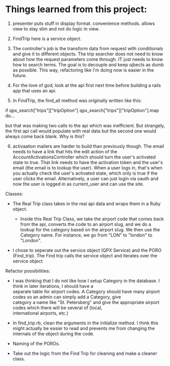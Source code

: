 # Things learned from this project:

1) presenter puts stuff in display format. convenience methods. allows view to stay slim and not do logic in view.

2) FindTrip here is a service object.
3) The controller's job is the transform data from request with conditionals and give it to different objects. The trip searcher does
   not need to know about how the request parameters come through. IT just needs to know how to search terms. The goal is to decouple and
   keep ojbects as dumb as possible. This way, refactoring like I'm doing now is easier in the future.
4) For the love of god, look at the api first next time before building a rails app that uses an api.
5) In FindTrip, the find_all method was originally written like this:

 if qpx_search["trips"]["tripOption"]
   qpx_search["trips"]["tripOption"].map do...

 but that was making two calls to the api which was inefficient. But strangely, the first api call would
 populate with real data but the second one would always come back blank. Why is this?

 6) activaation mailers are harder to build than previously though. The email needs to have a link that hits the edit action of the AccountActivationsController which should turn the user's activated state to true. That link needs to have the activation token and the user's email (the email is to lookup the user). When a user logs in, that's when you actually check the user's activated state, which only is true if the user clicks the email. Alternatively, a user can just login via oauth and now the user is logged in as current_user and can use the site.



Classes:
- The Real Trip class takes in the real api data and wraps them in a Ruby object.
  - Inside this Real Trip Class, we take the airport code that comes back from the api,
    converts the code to an airport slug, and we do a lookup for the category based on the airport slug.
    We then use the Category name. For instance, we go from "LON" to "london" to "London".

- I chose to seperate out the service object (QPX Service) and the PORO (Find_trip). The Find trip calls the service object
  and iterates over the service object



Refactor possibilities:
* I was thinking that I do not like how I setup Category in the database. I think in later iterations, I should have a  
  separate table for airport codes. A Category should have many airport codes so an admin can simply add a Category, give  
  category a name like "St. Petersberg" and give the appropriate airport codes which there will be several of (local,  
  international airports, etc.)

* In find_trip.rb, clean the arguments in the initialize method. I think this might actually be easier to read
  and prevents me from changing the internals of the object during the code.

* Naming of the POROs.

* Take out the logic from the Find Trip for cleaning and make a cleaner class.
